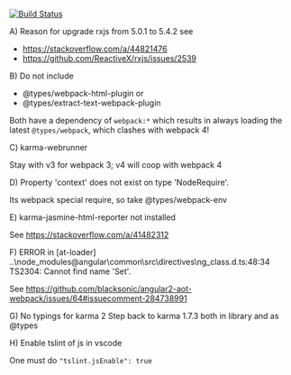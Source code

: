 [![Build Status](https://travis-ci.org/joma74/angular-ultimate-fundamentals.svg?branch=initial-setup)](https://travis-ci.org/joma74/angular-ultimate-fundamentals)

A) Reason for upgrade rxjs from 5.0.1 to 5.4.2 see

- https://stackoverflow.com/a/44821476
- https://github.com/ReactiveX/rxjs/issues/2539

B) Do not include

- @types/webpack-html-plugin or
- @types/extract-text-webpack-plugin

Both have a dependency of `webpack:*` which results in always loading the latest `@types/webpack`, which clashes with webpack 4!

C) karma-webrunner

Stay with v3 for webpack 3; v4 will coop with webpack 4

D) Property 'context' does not exist on type 'NodeRequire'.

Its webpack special require, so take @types/webpack-env

E) karma-jasmine-html-reporter not installed

See https://stackoverflow.com/a/41482312

F) ERROR in [at-loader] ..\node_modules\@angular\common\src\directives\ng_class.d.ts:48:34
TS2304: Cannot find name 'Set'.

See https://github.com/blacksonic/angular2-aot-webpack/issues/64#issuecomment-284738991

G) No typings for karma 2
Step back to karma 1.7.3 both in library and as @types

H) Enable tslint of js in vscode

One must do `"tslint.jsEnable": true`

